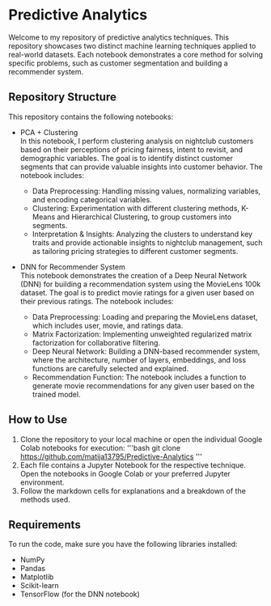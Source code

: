 # Predictive Analytics

Welcome to my repository of predictive analytics techniques. This repository showcases two distinct machine learning techniques applied to real-world datasets. Each notebook demonstrates a core method for solving specific problems, such as customer segmentation and building a recommender system.

## Repository Structure
This repository contains the following notebooks:

- PCA + Clustering\
In this notebook, I perform clustering analysis on nightclub customers based on their perceptions of pricing fairness, intent to revisit, and demographic variables. The goal is to identify distinct customer segments that can provide valuable insights into customer behavior. The notebook includes:
  - Data Preprocessing: Handling missing values, normalizing variables, and encoding categorical variables.
  - Clustering: Experimentation with different clustering methods, K-Means and Hierarchical Clustering, to group customers into segments.
  - Interpretation & Insights: Analyzing the clusters to understand key traits and provide actionable insights to nightclub management, such as tailoring pricing strategies to different customer segments.

- DNN for Recommender System\
This notebook demonstrates the creation of a Deep Neural Network (DNN) for building a recommendation system using the MovieLens 100k dataset. The goal is to predict movie ratings for a given user based on their previous ratings. The notebook includes:
  - Data Preprocessing: Loading and preparing the MovieLens dataset, which includes user, movie, and ratings data.
  - Matrix Factorization: Implementing unweighted regularized matrix factorization for collaborative filtering.
  - Deep Neural Network: Building a DNN-based recommender system, where the architecture, number of layers, embeddings, and loss functions are carefully selected and explained.
  - Recommendation Function: The notebook includes a function to generate movie recommendations for any given user based on the trained model.
 
## How to Use
1. Clone the repository to your local machine or open the individual Google Colab notebooks for execution:
'''bash
git clone https://github.com/matija13795/Predictive-Analytics
'''
2. Each file contains a Jupyter Notebook for the respective technique. Open the notebooks in Google Colab or your preferred Jupyter environment.
3. Follow the markdown cells for explanations and a breakdown of the methods used.

## Requirements
To run the code, make sure you have the following libraries installed:
- NumPy
- Pandas
- Matplotlib
- Scikit-learn
- TensorFlow (for the DNN notebook)
